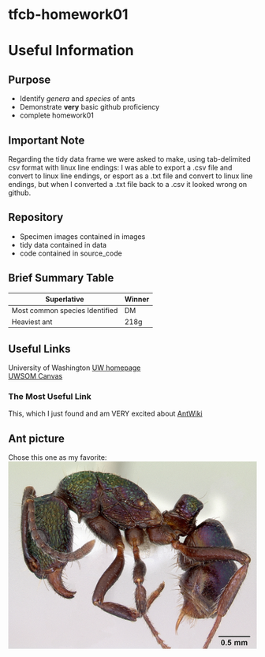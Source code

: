 # tfcb-homework01
# Useful Information
## Purpose
- Identify *genera* and *species* of ants
- Demonstrate **__very__** basic github proficiency
- complete homework01

## Important Note
Regarding the tidy data frame we were asked to make, using tab-delimited csv format with linux line endings: I was able to export a .csv file and convert to linux line endings, or esport as a .txt file and convert to linux line endings, but when I converted a .txt file back to a .csv it looked wrong on github.

## Repository
- Specimen images contained in images
- tidy data contained in data
- code contained in source_code

## Brief Summary Table
|Superlative    | Winner    |
|------------|----------------|
|Most common species Identified| DM |
|Heaviest ant | 218g |


## Useful Links
University of Washington [ UW homepage](https://www.washington.edu/)   
[UWSOM Canvas](https://canvas.uw.edu/)
### The Most Useful Link
This, which I just found and am VERY excited about [AntWiki](https://antwiki.org/wiki/Welcome_to_AntWiki)

## Ant picture
Chose this one as my favorite:   
![Ant picture](images/Rhytidoponera_metallica.jpg)
